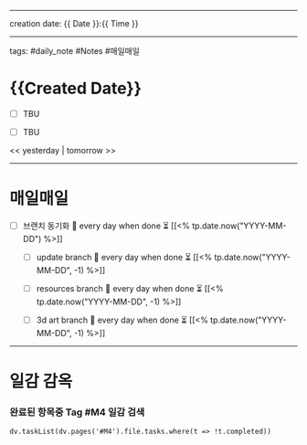 

-------

creation date: {{ Date }}:{{ Time }}

--------


tags: #daily_note  #Notes #매일매일
  
# {{Created Date}} 
- [ ] TBU  
- [ ] TBU  
  
  
<< yesterday | tomorrow >>


---  
# 매일매일 

- [ ] 브랜치 동기화 🔁 every day when done ⏳ [[<% tp.date.now("YYYY-MM-DD") %>]] 
	- [ ] update branch  🔁 every day when done ⏳ [[<% tp.date.now("YYYY-MM-DD", -1) %>]]
	- [ ] resources branch  🔁 every day when done ⏳ [[<% tp.date.now("YYYY-MM-DD", -1) %>]]
	- [ ] 3d art branch  🔁 every day when done ⏳ [[<% tp.date.now("YYYY-MM-DD", -1) %>]]



--------

# 일감 감옥  

### 완료된 항목중 Tag #M4  일감 검색

```dataviewjs 
dv.taskList(dv.pages('#M4').file.tasks.where(t => !t.completed)) 
```


